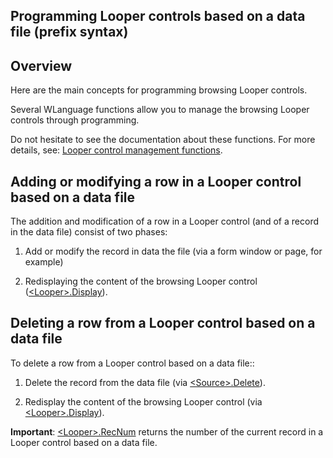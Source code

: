 
## Programming Looper controls based on a data file (prefix syntax)
			

<a name="NOTE1"></a>
<a name="NOTE1_1"></a>


## Overview
<a name="overview_ELTTEXTE000070"></a>
Here are the main concepts for programming browsing Looper controls.

Several WLanguage functions allow you to manage the browsing Looper controls through programming.

Do not hesitate to see the documentation about these functions. For more details, see: [Looper control management functions](../WDLang2/1000023945.md).

<a name="NOTE2"></a>
<a name="NOTE2_1"></a>


## Adding or modifying a row in a Looper control based on a data file
<a name="adding_modifying_row_looper_control_based_data_file_ELTTEXTE000103"></a>
The addition and modification of a row in a Looper control (and of a record in the data file) consist of two phases:

1. Add or modify the record in data the file (via a form window or page, for example)

2. Redisplaying the content of the browsing Looper control ([&lt;Looper&gt;.Display](../WDLang2/1000023451.md)).




<a name="NOTE3"></a>
<a name="NOTE3_1"></a>


## Deleting a row from a Looper control based on a data file
<a name="deleting_row_from_looper_control_based_data_file_ELTTEXTE000137"></a>
To delete a row from a Looper control based on a data file:: 

1. Delete the record from the data file (via [&lt;Source&gt;.Delete](../WDLang4/1000025071.md)).

2. Redisplay the content of the browsing Looper control (via [&lt;Looper&gt;.Display](../WDLang2/1000023451.md)).


**Important**: [&lt;Looper&gt;.RecNum](../WDLang2/1000023521.md) returns the number of the current record in a Looper control based on a data file.


